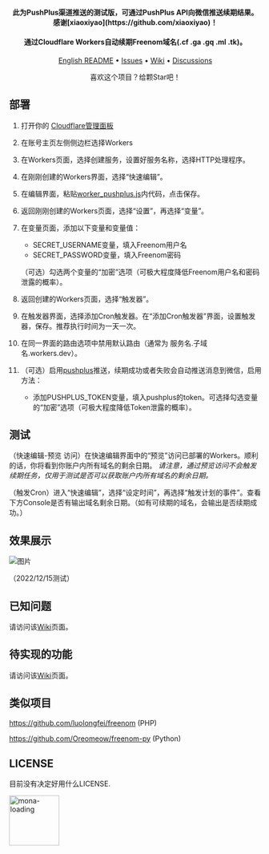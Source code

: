 <h4 align="center">此为PushPlus渠道推送的测试版，可通过PushPlus API向微信推送续期结果。感谢[xiaoxiyao](https://github.com/xiaoxiyao)！</h4>

<h4 align="center">通过Cloudflare Workers自动续期Freenom域名(.cf .ga .gq .ml .tk)。</h4>

<p align="center">
  <a href="https://github.com/PencilNavigator/Freenom-Workers/blob/main/README.md">English README</a>
  •
  <a href="https://github.com/PencilNavigator/Freenom-Workers/issues">Issues</a>
  •
  <a href="https://github.com/PencilNavigator/Freenom-Workers/Wiki">Wiki</a>
  •
  <a href="https://github.com/PencilNavigator/Freenom-Workers/discussions" target="_blank">Discussions</a>
</p>
<p align="center">
 喜欢这个项目？给颗Star吧！
</p>

## 部署

1. 打开你的 [Cloudflare管理面板](https://dash.cloudflare.com)

2. 在账号主页左侧侧边栏选择Workers

3. 在Workers页面，选择创建服务，设置好服务名称，选择HTTP处理程序。

4. 在刚刚创建的Workers界面，选择“快速编辑”。

5. 在编辑界面，粘贴[worker_pushplus.js](https://github.com/PencilNavigator/freenom-workers/blob/wechatpush/worker_pushplus.js)内代码，点击保存。

6. 返回刚刚创建的Workers页面，选择“设置”，再选择“变量”。

7. 在变量页面，添加以下变量和变量值：
	- SECRET_USERNAME变量，填入Freenom用户名
	- SECRET_PASSWORD变量，填入Freenom密码

	（可选）勾选两个变量的“加密”选项（可极大程度降低Freenom用户名和密码泄露的概率）。

8. 返回创建的Workers页面，选择“触发器”。

9. 在触发器界面，选择添加Cron触发器。在“添加Cron触发器”界面，设置触发器，保存。推荐执行时间为一天一次。

10. 在同一界面的路由选项中禁用默认路由（通常为 服务名.子域名.workers.dev）。

11. （可选）启用[pushplus](https://www.pushplus.plus/)推送，续期成功或者失败会自动推送消息到微信，启用方法：
	- 添加PUSHPLUS_TOKEN变量，填入pushplus的token。可选择勾选变量的“加密”选项（可极大程度降低Token泄露的概率）。


## 测试

（快速编辑-预览 访问）在快速编辑界面中的“预览”访问已部署的Workers。顺利的话，你将看到你账户内所有域名的剩余日期。
_请注意，通过预览访问不会触发续期任务，仅用于测试是否可以获取账户内所有域名的剩余日期。_

（触发Cron）进入“快速编辑”，选择“设定时间”，再选择“触发计划的事件”。查看下方Console是否有输出域名剩余日期。（如有可续期的域名，会输出是否续期成功。）

## 效果展示
![图片](https://user-images.githubusercontent.com/85282140/207813815-99af2574-910d-40d1-908c-5f18de1a5648.png)

（2022/12/15测试）

## 已知问题

请访问该[Wiki](https://github.com/PencilNavigator/freenom-workers/wiki/Known-Issues)页面。

## 待实现的功能

请访问该[Wiki](https://github.com/PencilNavigator/freenom-workers/wiki/Planned-Enhancement)页面。

## 类似项目
https://github.com/luolongfei/freenom (PHP)

https://github.com/Oreomeow/freenom-py (Python)


## LICENSE
目前没有决定好用什么LICENSE.

<img title="mona-loading" alt="mona-loading" src="https://github.githubassets.com/images/mona-loading-dark.gif" width="100">
